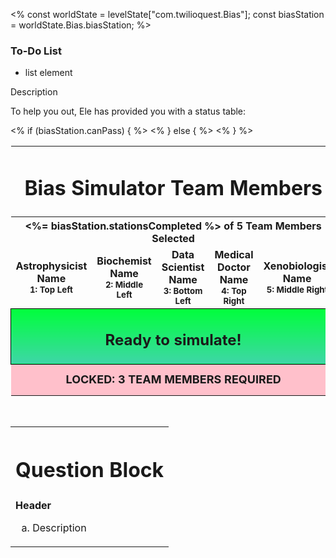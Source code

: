 <%
const worldState = levelState["com.twilioquest.Bias"];
const biasStation = worldState.Bias.biasStation;
%>

<div class="aside">
<h3>To-Do List</h3>
<ul>
  <li>list element</li>
</ul>
</div>

Description

To help you out, Ele has provided you with a status table:

<style>
.puzzle-grid {

}

.puzzle-grid td {
  width: 20%;
  height:50px;
  text-align:center;
  font-weight:bold;
}

.puzzle-grid td.unsolved-station {
  border: 1px solid black !important;
  line-neight: 1.0 !important;
  background: rgb(180,58,58);
  background: linear-gradient(90deg, rgba(180,58,58,1) 0%, rgba(253,29,29,1) 39%, rgba(252,78,69,1) 100%);
}

.puzzle-grid td.solved-station {
  border: 1px solid black !important;
  line-neight: 1.0 !important;
  background: rgb(62,214,167);
  background: linear-gradient(90deg, rgba(62,214,167,1) 0%, rgba(0,255,59,1) 100%);
}


</style>

<table class="puzzle-grid" style="border:none">
<tr><td colspan="5"><h1>Bias Simulator Team Members</h1></td></tr>
<tr><th colspan="5" style="text-align: center"><%= biasStation.stationsCompleted %> of 5 Team Members Selected</th></tr>
<tr>
  <td class="<%= biasStation.stationFlags.teammate_select_astrophysicist ? 'solved-station' : 'unsolved-station' %>">Astrophysicist<br>Name<br><small>1: Top Left</small></td>
  <td class="<%= biasStation.stationFlags.teammate_select_biochemist ? 'solved-station' : 'unsolved-station' %>">Biochemist<br>Name<br><small>2: Middle Left</small></td>
  <td class="<%= biasStation.stationFlags.teammate_select_datascientist ? 'solved-station' : 'unsolved-station' %>">Data Scientist<br>Name<br><small>3: Bottom Left</small></td>
  <td class="<%= biasStation.stationFlags.teammate_select_medicaldoctor ? 'solved-station' : 'unsolved-station' %>">Medical Doctor<br>Name<br><small>4: Top Right</small></td>
  <td class="<%= biasStation.stationFlags.teammate_select_xenobiologist ? 'solved-station' : 'unsolved-station' %>">Xenobiologist<br>Name<br><small>5: Middle Right</small></td>
</tr>
<% if (biasStation.canPass) { %>
<tr><td colspan="5" style="background-image: linear-gradient(0deg, rgba(62,214,167,1) 0%, rgba(0,255,59,1) 100%); border: 1px solid black"><h2>Ready to simulate!</h2></td></tr>
<% } else { %>
<tr><td colspan="5" style="background-color: pink;font-size:18px">LOCKED: 3 TEAM MEMBERS REQUIRED</td></tr> 
<% } %>
</table>

<br />

<table style="border:none !important">

<tr><th style="border:none !important"><h1>Question Block</h1></th></tr>
<tr><td>
<strong>Header </strong>
<ol type="a">
<li>Description</li>

</ol>
</td></tr>

</table>